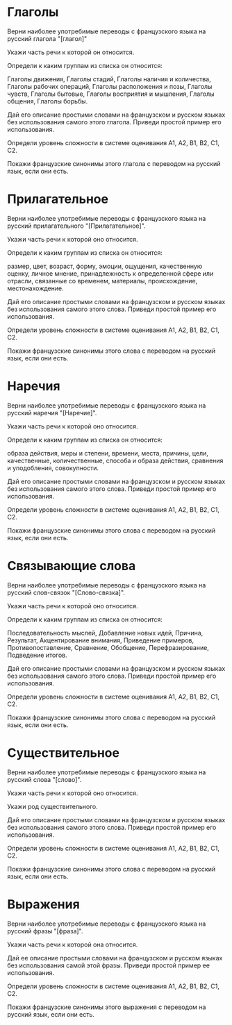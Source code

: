 # Глаголы

Верни наиболее употребимые переводы с французского языка на русский глагола "[глагол]"

Укажи часть речи к которой он относится.

Определи к каким группам из списка он относится:

Глаголы движения, Глаголы стадий, Глаголы наличия и количества, Глаголы рабочих операций, Глаголы расположения и позы, Глаголы чувств, Глаголы бытовые, Глаголы восприятия и мышления, Глаголы общения, Глаголы борьбы.

Дай его описание простыми словами на французском и русском языках без использования самого этого глагола.
Приведи простой пример его использования.

Определи уровень сложности в системе оценивания A1, A2, B1, B2, C1, C2.

Покажи французские синонимы этого глагола с переводом на русский язык, если они есть.



# Прилагательное

Верни наиболее употребимые переводы с французского языка на русский прилагательного "[Прилагательное]".

Укажи часть речи к которой оно относится.

Определи к каким группам из списка он относится:

размер, цвет, возраст, форму, эмоции, ощущения, качественную оценку, личное мнение, принадлежность к определенной сфере или отрасли, связанные со временем, материалы, происхождение, местонахождение.

Дай его описание простыми словами на французском и русском языках без использования самого этого слова.
Приведи простой пример его использования.

Определи уровень сложности в системе оценивания A1, A2, B1, B2, C1, C2.

Покажи французские синонимы этого слова с переводом на русский язык, если они есть.



# Наречия

Верни наиболее употребимые переводы с французского языка на русский наречия "[Наречие]".

Укажи часть речи к которой оно относится.

Определи к каким группам из списка он относится:

образа действия, меры и степени, времени, места, причины, цели, качественные, количественные, способа и образа действия, сравнения и уподобления, совокупности.

Дай его описание простыми словами на французском и русском языках без использования самого этого слова.
Приведи простой пример его использования.

Определи уровень сложности в системе оценивания A1, A2, B1, B2, C1, C2.

Покажи французские синонимы этого слова с переводом на русский язык, если они есть.



# Связывающие слова

Верни наиболее употребимые переводы с французского языка на русский слов-связок "[Слово-связка]".

Укажи часть речи к которой оно относится.

Определи к каким группам из списка он относится:

Последовательность мыслей, Добавление новых идей, Причина, Результат, Акцентирование внимания, Приведение примеров, Противопоставление, Сравнение, Обобщение, Перефразирование, Подведение итогов.

Дай его описание простыми словами на французском и русском языках без использования самого этого слова.
Приведи простой пример его использования.

Определи уровень сложности в системе оценивания A1, A2, B1, B2, C1, C2.

Покажи французские синонимы этого слова с переводом на русский язык, если они есть.



# Существительное

Верни наиболее употребимые переводы с французского языка на русский слова "[слово]".

Укажи часть речи к которой оно относится.

Укажи род существительного.

Дай его описание простыми словами на французском и русском языках без использования самого этого слова.
Приведи простой пример его использования.

Определи уровень сложности в системе оценивания A1, A2, B1, B2, C1, C2.

Покажи французские синонимы этого слова с переводом на русский язык, если они есть.



# Выражения

Верни наиболее употребимые переводы с французского языка на русский фразы "[фраза]".

Укажи часть речи к которой она относится.

Дай ее описание простыми словами на французском и русском языках без использования самой этой фразы.
Приведи простой пример ее использования.

Определи уровень сложности в системе оценивания A1, A2, B1, B2, C1, C2.

Покажи французские синонимы этого выражения с переводом на русский язык, если они есть.
